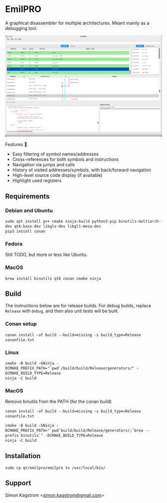 # EmilPRO

A graphical disassembler for multiple architectures. Meant mainly as a debugging tool.

![The application on MacOS](doc/emilpro.png)

Features 🚀

* Easy filtering of symbol names/addresses
* Cross-references for both symbols and instructions
* Navigation via jumps and calls
* History of visited addresses/symbols, with back/forward navigation
* High-level source code display (if available)
* Highlight used registers

## Requirements

### Debian and Ubuntu

```
sudo apt install g++ cmake ninja-build python3-pip binutils-multiarch-dev qt6-base-dev libglx-dev libgl1-mesa-dev
pip3 install conan
```

### Fedora

Still TODO, but more or less like Ubuntu.

### MacOS

```
brew install binutils qt6 conan cmake ninja
```

## Build

The instructions below are for release builds. For debug builds, replace `Release` with `Debug`, and then
also unit tests will be built.

### Conan setup

```
conan install -of build --build=missing -s build_type=Release conanfile.txt
```

### Linux

```
cmake -B build -GNinja -DCMAKE_PREFIX_PATH="`pwd`/build/build/Release/generators/" -DCMAKE_BUILD_TYPE=Release
ninja -C build
```

### MacOS

Remove binutils from the PATH (for the conan build)

```
conan install -of build --build=missing -s build_type=Release conanfile.txt
```

```
cmake -B build -GNinja -DCMAKE_PREFIX_PATH="`pwd`build/build/Release/generators/;`brew --prefix binutils`" -DCMAKE_BUILD_TYPE=Release
ninja -C build
```

## Installation

```
sudo cp qt/emilpro/emilpro to /usr/local/bin/
```

## Support

Simon Kagstrom \<simon.kagstrom@gmail.com\>
